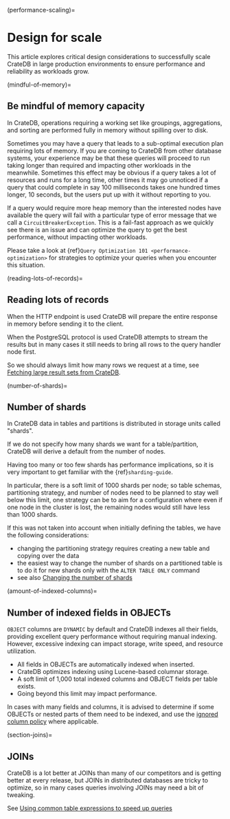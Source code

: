 (performance-scaling)=

# Design for scale

This article explores critical design considerations to successfully scale
CrateDB in large production environments to ensure performance and reliability
as workloads grow.

(mindful-of-memory)=

## Be mindful of memory capacity

In CrateDB, operations requiring a working set like groupings, aggregations, and
sorting are performed fully in memory without spilling over to disk.

Sometimes you may have a query that leads to a sub-optimal execution plan
requiring lots of memory. If you are coming to CrateDB from other database
systems, your experience may be that these queries will proceed to run taking
longer than required and impacting other workloads in the meanwhile. Sometimes
this effect may be obvious if a query takes a lot of resources and runs for a
long time, other times it may go unnoticed if a query that could complete in say
100 milliseconds takes one hundred times longer, 10 seconds, but the users put
up with it without reporting to you.

If a query would require more heap memory than the interested nodes
have available the query will fail with a particular type of error message that
we call a `CircuitBreakerException`. This is a fail-fast approach as we
quickly see there is an issue and can optimize the query to get the best
performance, without impacting other workloads.

Please take a look at {ref}`Query Optimization 101 <performance-optimization>`
for strategies to optimize your queries when you encounter this situation.

(reading-lots-of-records)=

## Reading lots of records

When the HTTP endpoint is used CrateDB will prepare the entire response in
memory before sending it to the client.

When the PostgreSQL protocol is used CrateDB attempts to stream the results but
in many cases it still needs to bring all rows to the query handler node first.

So we should always limit how many rows we request at a time, see [Fetching
large result sets from CrateDB][fetching large result sets from cratedb].

(number-of-shards)=

## Number of shards

In CrateDB data in tables and partitions is distributed in storage units
called "shards".

If we do not specify how many shards we want for a table/partition, CrateDB will
derive a default from the number of nodes.

Having too many or too few shards has performance implications, so it is very
important to get familiar with the {ref}`sharding-guide`.

In particular, there is a soft limit of 1000 shards per node; so table schemas,
partitioning strategy, and number of nodes need to be planned to stay well below
this limit, one strategy can be to aim for a configuration where even if one node
in the cluster is lost, the remaining nodes would still have less than 1000 shards.

If this was not taken into account when initially defining the tables, we have the
following considerations:

- changing the partitioning strategy requires creating a new table and copying
  over the data
- the easiest way to change the number of shards on a partitioned table is to
  do it for new shards only with the `ALTER TABLE ONLY` command
- see also [Changing the number of shards]

(amount-of-indexed-columns)=

## Number of indexed fields in OBJECTs

`OBJECT` columns are `DYNAMIC` by default and CrateDB indexes all their
fields, providing excellent query performance without requiring manual indexing.
However, excessive indexing can impact storage, write speed, and resource
utilization.

- All fields in OBJECTs are automatically indexed when inserted.
- CrateDB optimizes indexing using Lucene-based columnar storage.
- A soft limit of 1,000 total indexed columns and OBJECT fields per table
  exists.
- Going beyond this limit may impact performance.

In cases with many fields and columns, it is advised to determine if some
OBJECTs or nested parts of them need to be indexed, and use the [ignored column
policy][ignored column policy] where applicable.

(section-joins)=

## JOINs

CrateDB is a lot better at JOINs than many of our competitors and is getting
better at every release, but JOINs in distributed databases are tricky to
optimize, so in many cases queries involving JOINs may need a bit of tweaking.

See [Using common table expressions to speed up queries]

[changing the number of shards]: https://cratedb.com/docs/crate/reference/en/latest/general/ddl/alter-table.html#alter-shard-number
[fetching large result sets from cratedb]: https://community.cratedb.com/t/fetching-large-result-sets-from-cratedb/1270
[ignored column policy]: https://cratedb.com/docs/crate/reference/en/latest/general/ddl/data-types.html#ignored
[using common table expressions to speed up queries]: https://community.cratedb.com/t/using-common-table-expressions-to-speed-up-queries/1719
